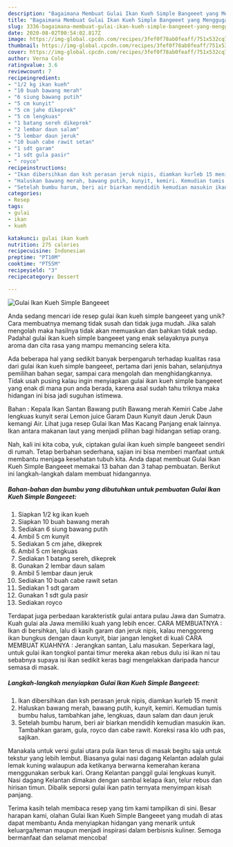 ```yaml
---
description: "Bagaimana Membuat Gulai Ikan Kueh Simple Bangeeet yang Menggugah Selera"
title: "Bagaimana Membuat Gulai Ikan Kueh Simple Bangeeet yang Menggugah Selera"
slug: 3336-bagaimana-membuat-gulai-ikan-kueh-simple-bangeeet-yang-menggugah-selera
date: 2020-08-02T00:54:02.817Z
image: https://img-global.cpcdn.com/recipes/3fef0f78ab0feaff/751x532cq70/gulai-ikan-kueh-simple-bangeeet-foto-resep-utama.jpg
thumbnail: https://img-global.cpcdn.com/recipes/3fef0f78ab0feaff/751x532cq70/gulai-ikan-kueh-simple-bangeeet-foto-resep-utama.jpg
cover: https://img-global.cpcdn.com/recipes/3fef0f78ab0feaff/751x532cq70/gulai-ikan-kueh-simple-bangeeet-foto-resep-utama.jpg
author: Verna Cole
ratingvalue: 3.6
reviewcount: 7
recipeingredient:
- "1/2 kg ikan kueh"
- "10 buah bawang merah"
- "6 siung bawang putih"
- "5 cm kunyit"
- "5 cm jahe dikeprek"
- "5 cm lengkuas"
- "1 batang sereh dikeprek"
- "2 lembar daun salam"
- "5 lembar daun jeruk"
- "10 buah cabe rawit setan"
- "1 sdt garam"
- "1 sdt gula pasir"
- " royco"
recipeinstructions:
- "Ikan dibersihkan dan ksh perasan jeruk nipis, diamkan kurleb 15 menit"
- "Haluskan bawang merah, bawang putih, kunyit, kemiri. Kemudian tumis bumbu halus, tambahkan jahe, lengkuas, daun salam dan daun jeruk"
- "Setelah bumbu harum, beri air biarkan mendidih kemudian masukin ikan. Tambahkan garam, gula, royco dan cabe rawit. Koreksi rasa klo udh pas, sajikan."
categories:
- Resep
tags:
- gulai
- ikan
- kueh

katakunci: gulai ikan kueh 
nutrition: 275 calories
recipecuisine: Indonesian
preptime: "PT10M"
cooktime: "PT55M"
recipeyield: "3"
recipecategory: Dessert

---
```



![Gulai Ikan Kueh Simple Bangeeet](https://img-global.cpcdn.com/recipes/3fef0f78ab0feaff/751x532cq70/gulai-ikan-kueh-simple-bangeeet-foto-resep-utama.jpg)

Anda sedang mencari ide resep gulai ikan kueh simple bangeeet yang unik? Cara membuatnya memang tidak susah dan tidak juga mudah. Jika salah mengolah maka hasilnya tidak akan memuaskan dan bahkan tidak sedap. Padahal gulai ikan kueh simple bangeeet yang enak selayaknya punya aroma dan cita rasa yang mampu memancing selera kita.

Ada beberapa hal yang sedikit banyak berpengaruh terhadap kualitas rasa dari gulai ikan kueh simple bangeeet, pertama dari jenis bahan, selanjutnya pemilihan bahan segar, sampai cara mengolah dan menghidangkannya. Tidak usah pusing kalau ingin menyiapkan gulai ikan kueh simple bangeeet yang enak di mana pun anda berada, karena asal sudah tahu triknya maka hidangan ini bisa jadi suguhan istimewa.

Bahan : Kepala Ikan Santan Bawang putih Bawang merah Kemiri Cabe Jahe lengkuas kunyit serai Lemon juice Garam Daun Kunyit daun Jeruk Daun kemangi Air. Lihat juga resep Gulai Ikan Mas Kacang Panjang enak lainnya. Ikan antara makanan laut yang menjadi pilihan bagi hidangan setiap orang.


Nah, kali ini kita coba, yuk, ciptakan gulai ikan kueh simple bangeeet sendiri di rumah. Tetap berbahan sederhana, sajian ini bisa memberi manfaat untuk membantu menjaga kesehatan tubuh kita. Anda dapat membuat Gulai Ikan Kueh Simple Bangeeet memakai 13 bahan dan 3 tahap pembuatan. Berikut ini langkah-langkah dalam membuat hidangannya.

<!--inarticleads1-->

##### Bahan-bahan dan bumbu yang dibutuhkan untuk pembuatan Gulai Ikan Kueh Simple Bangeeet:

1. Siapkan 1/2 kg ikan kueh
1. Siapkan 10 buah bawang merah
1. Sediakan 6 siung bawang putih
1. Ambil 5 cm kunyit
1. Sediakan 5 cm jahe, dikeprek
1. Ambil 5 cm lengkuas
1. Sediakan 1 batang sereh, dikeprek
1. Gunakan 2 lembar daun salam
1. Ambil 5 lembar daun jeruk
1. Sediakan 10 buah cabe rawit setan
1. Sediakan 1 sdt garam
1. Gunakan 1 sdt gula pasir
1. Sediakan  royco


Terdapat juga perbedaan karakteristik gulai antara pulau Jawa dan Sumatra. Kuah gulai ala Jawa memiliki kuah yang lebih encer. CARA MEMBUATNYA : Ikan di bersihkan, lalu di kasih garam dan jeruk nipis, kalau menggoreng ikan bungkus dengan daun kunyit, biar jangan lengket di kuali CARA MEMBUAT KUAHNYA : Jerangkan santan, Lalu masukan. Seperkara lagi, untuk gulai ikan tongkol pantai timur mereka akan rebus dulu isi ikan ni tau sebabnya supaya isi ikan sedikit keras bagi mengelakkan daripada hancur semasa di masak. 

<!--inarticleads2-->

##### Langkah-langkah menyiapkan Gulai Ikan Kueh Simple Bangeeet:

1. Ikan dibersihkan dan ksh perasan jeruk nipis, diamkan kurleb 15 menit
1. Haluskan bawang merah, bawang putih, kunyit, kemiri. Kemudian tumis bumbu halus, tambahkan jahe, lengkuas, daun salam dan daun jeruk
1. Setelah bumbu harum, beri air biarkan mendidih kemudian masukin ikan. Tambahkan garam, gula, royco dan cabe rawit. Koreksi rasa klo udh pas, sajikan.


Manakala untuk versi gulai utara pula ikan terus di masak begitu saja untuk tekstur yang lebih lembut. Biasanya gulai nasi dagang Kelantan adalah gulai lemak kuning walaupun ada ketikanya berwarna kemerahan kerana menggunakan serbuk kari. Orang Kelantan panggil gulai lengkuas kunyit. Nasi dagang Kelantan dimakan dengan sambal kelapa ikan, telur rebus dan hirisan timun. Dibalik seporsi gulai ikan patin ternyata menyimpan kisah panjang. 

Terima kasih telah membaca resep yang tim kami tampilkan di sini. Besar harapan kami, olahan Gulai Ikan Kueh Simple Bangeeet yang mudah di atas dapat membantu Anda menyiapkan hidangan yang menarik untuk keluarga/teman maupun menjadi inspirasi dalam berbisnis kuliner. Semoga bermanfaat dan selamat mencoba!

